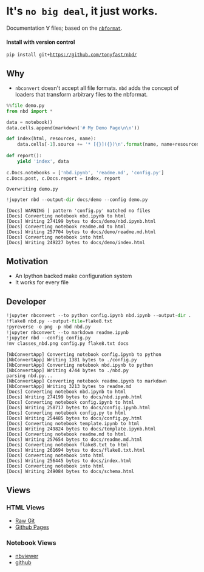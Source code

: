 
# It's `no big deal`, it just works.

Documentation ∀ files; based on the [`nbformat`](nbformat.readthedocs.io).

#### Install with version control

`pip install git+`<code><a href="https://github.com/tonyfast/nbd/">https://github.com/tonyfast/nbd/</a></code>


## Why

* `nbconvert` doesn't accept all file formats.  `nbd` adds the concept of loaders
that transform arbitrary files to the nbformat.


```python
%%file demo.py
from nbd import *

data = notebook()
data.cells.append(markdown('# My Demo Page\n\n'))

def index(html, resources, name):
    data.cells[-1].source += '* [{}]({})\n'.format(name, name+resources['output_extension'])
    
def report():
    yield 'index', data
    
c.Docs.notebooks = ['nbd.ipynb', 'readme.md', 'config.py']
c.Docs.post, c.Docs.report = index, report
```

    Overwriting demo.py



```python
!jupyter nbd --output-dir docs/demo --config demo.py
```

    [Docs] WARNING | pattern 'config.py' matched no files
    [Docs] Converting notebook nbd.ipynb to html
    [Docs] Writing 274199 bytes to docs/demo/nbd.ipynb.html
    [Docs] Converting notebook readme.md to html
    [Docs] Writing 257704 bytes to docs/demo/readme.md.html
    [Docs] Converting notebook into html
    [Docs] Writing 249227 bytes to docs/demo/index.html


## Motivation

* An Ipython backed make configuration system
* It works for every file

## Developer


```python
!jupyter nbconvert --to python config.ipynb nbd.ipynb --output-dir .
!flake8 nbd.py --output-file=flake8.txt
!pyreverse -o png -p nbd nbd.py
!jupyter nbconvert --to markdown readme.ipynb
!jupyter nbd --config config.py
!mv classes_nbd.png config.py flake8.txt docs
```

    [NbConvertApp] Converting notebook config.ipynb to python
    [NbConvertApp] Writing 1381 bytes to ./config.py
    [NbConvertApp] Converting notebook nbd.ipynb to python
    [NbConvertApp] Writing 4744 bytes to ./nbd.py
    parsing nbd.py...
    [NbConvertApp] Converting notebook readme.ipynb to markdown
    [NbConvertApp] Writing 3213 bytes to readme.md
    [Docs] Converting notebook nbd.ipynb to html
    [Docs] Writing 274199 bytes to docs/nbd.ipynb.html
    [Docs] Converting notebook config.ipynb to html
    [Docs] Writing 258717 bytes to docs/config.ipynb.html
    [Docs] Converting notebook config.py to html
    [Docs] Writing 254485 bytes to docs/config.py.html
    [Docs] Converting notebook template.ipynb to html
    [Docs] Writing 249824 bytes to docs/template.ipynb.html
    [Docs] Converting notebook readme.md to html
    [Docs] Writing 257654 bytes to docs/readme.md.html
    [Docs] Converting notebook flake8.txt to html
    [Docs] Writing 261694 bytes to docs/flake8.txt.html
    [Docs] Converting notebook into html
    [Docs] Writing 256445 bytes to docs/index.html
    [Docs] Converting notebook into html
    [Docs] Writing 249084 bytes to docs/schema.html


## Views
### HTML Views

* [Raw Git](https://rawgit.com/tonyfast/nbd/master/docs/index.html)
* [Github Pages](https://tonyfast.github.io/nbd)

### Notebook Views

* [nbviewer](http://nbviewer.jupyter.org/github/tonyfast/nbd/blob/master/readme.ipynb)
* [github](https://github.com/tonyfast/nbd/blob/master/usage/readme.ipynb)


```python

```
